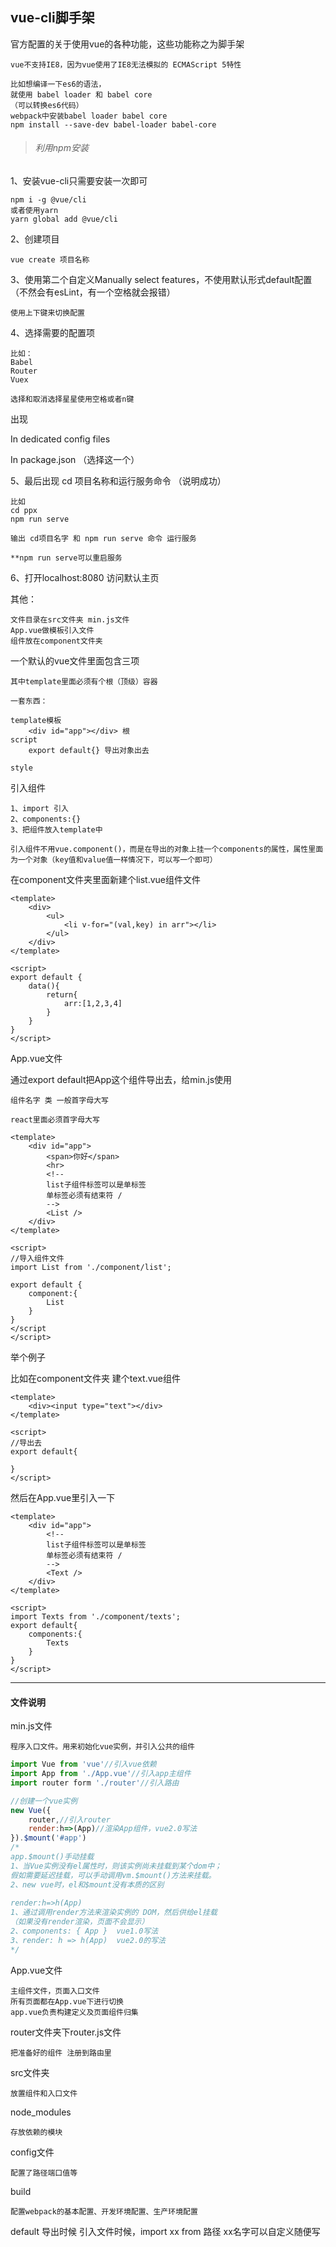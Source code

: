 ## vue-cli脚手架
官方配置的关于使用vue的各种功能，这些功能称之为脚手架

`vue不支持IE8，因为vue使用了IE8无法模拟的 ECMAScript 5特性`

```
比如想编译一下es6的语法，
就使用 babel loader 和 babel core
（可以转换es6代码）
webpack中安装babel loader babel core
npm install --save-dev babel-loader babel-core
```

> ###### 利用npm安装
1、安装vue-cli只需要安装一次即可

```
npm i -g @vue/cli
或者使用yarn
yarn global add @vue/cli
```
2、创建项目

```
vue create 项目名称
```
3、使用第二个自定义Manually select features，不使用默认形式default配置（不然会有esLint，有一个空格就会报错）

```
使用上下键来切换配置
```

4、选择需要的配置项

```
比如：
Babel
Router
Vuex

选择和取消选择星星使用空格或者n键
```
出现

In dedicated config files

In package.json （选择这一个）

5、最后出现 cd 项目名称和运行服务命令 （说明成功）

```
比如
cd ppx
npm run serve

输出 cd项目名字 和 npm run serve 命令 运行服务

**npm run serve可以重启服务
```
6、打开localhost:8080 访问默认主页

其他：

```
文件目录在src文件夹 min.js文件
App.vue做模板引入文件
组件放在component文件夹
```
一个默认的vue文件里面包含三项

`其中template里面必须有个根（顶级）容器`

```
一套东西：

template模板
    <div id="app"></div> 根
script
    export default{} 导出对象出去
            
style
```

引入组件
```
1、import 引入
2、components:{}
3、把组件放入template中
```
`引入组件不用vue.component()，而是在导出的对象上挂一个components的属性，属性里面为一个对象（key值和value值一样情况下，可以写一个即可）`

在component文件夹里面新建个list.vue组件文件

```
<template>
    <div>
        <ul>
            <li v-for="(val,key) in arr"></li>
        </ul>
    </div>
</template>
```

```
<script>
export default {
    data(){
        return{
            arr:[1,2,3,4]
        }
    }
}
</script>
```
App.vue文件

通过export default把App这个组件导出去，给min.js使用

`组件名字 类 一般首字母大写`

`react里面必须首字母大写`
```
<template>
    <div id="app">
        <span>你好</span>
        <hr>
        <!-- 
        list子组件标签可以是单标签
        单标签必须有结束符 /
        -->
        <List />
    </div>
</template>
```

```
<script>
//导入组件文件
import List from './component/list';

export default {
    component:{
        List
    }
}
</script
</script>
```
举个例子

比如在component文件夹 建个text.vue组件

```
<template>
    <div><input type="text"></div>
</template>
```

```
<script>
//导出去
export default{
    
}
</script>
```

然后在App.vue里引入一下

```
<template>
    <div id="app">
        <!-- 
        list子组件标签可以是单标签
        单标签必须有结束符 /
        -->
        <Text />
    </div>
</template>
```

```
<script>
import Texts from './component/texts';
export default{
    components:{
        Texts
    }
}
</script>
```

---
#### 文件说明
min.js文件

```
程序入口文件。用来初始化vue实例，并引入公共的组件
```

```javascript
import Vue from 'vue'//引入vue依赖
import App from './App.vue'//引入app主组件
import router form './router'//引入路由

//创建一个vue实例
new Vue({
    router,//引入router
    render:h=>(App)//渲染App组件，vue2.0写法
}).$mount('#app')
/*
app.$mount()手动挂载
1、当Vue实例没有el属性时，则该实例尚未挂载到某个dom中；
假如需要延迟挂载，可以手动调用vm.$mount()方法来挂载。
2、new vue时，el和$mount没有本质的区别
    
render:h=>h(App)
1、通过调用render方法来渲染实例的 DOM，然后供给el挂载
（如果没有render渲染，页面不会显示）
2、components: { App }  vue1.0写法
3、render: h => h(App)  vue2.0的写法
*/
```
App.vue文件

```
主组件文件，页面入口文件
所有页面都在App.vue下进行切换
app.vue负责构建定义及页面组件归集
```
router文件夹下router.js文件

```
把准备好的组件 注册到路由里
```
src文件夹

```
放置组件和入口文件
```
node_modules

```
存放依赖的模块
```
config文件

```
配置了路径端口值等
```
build

```
配置webpack的基本配置、开发环境配置、生产环境配置
```





default 导出时候
引入文件时候，import xx  from 路径  xx名字可以自定义随便写
